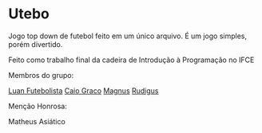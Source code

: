 # Utebo

Jogo top down de futebol feito em um único arquivo. É um jogo simples, porém divertido.

Feito como trabalho final da cadeira de Introdução à Programação no IFCE

Membros do grupo:

[Luan Futebolista](https://github.com/jose-luan19)
[Caio Graco](https://github.com/caio11pessoa)
[Magnus](https://github.com/MagnoCarta)
[Rudigus](https://github.com/Rudigus)

Menção Honrosa:

Matheus Asiático

